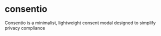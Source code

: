 # consentio
Consentio is a minimalist, lightweight consent modal designed to simplify privacy compliance
